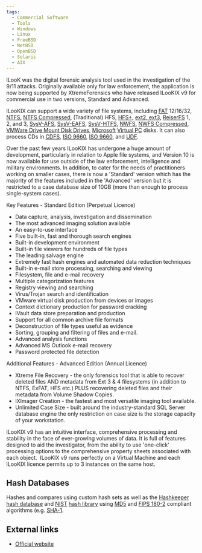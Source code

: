```yaml
---
tags:
  - Commercial Software
  - Tools
  - Windows
  - Linux
  - FreeBSD
  - NetBSD
  - OpenBSD
  - Solaris
  - AIX
---
```

ILooK was the digital forensic analysis tool used in the investigation
of the 9/11 attacks. Originally available only for law enforcement, the
application is now being supported by XtremeForensics who have released
ILooKIX v9 for commercial use in two versions, Standard and Advanced.

ILooKIX can support a wide variety of file systems, including
[FAT](fat.md) 12/16/32, [NTFS](ntfs.md), [NTFS
Compressed](ntfs_compressed.md), (Traditional) HFS,
[HFS+](hfs+.md), [ext2, ext3](extended_file_system_(ext).md),
[ReiserFS](reiserfs.md) 1, 2, and 3,
[SysV-AFS](sysv-afs.md), [SysV-EAFS](sysv-eafs.md),
[SysV-HTFS](sysv-htfs.md), [NWFS](NWFS.md), [NWFS
Compressed](nwfs_compressed.md), [VMWare Drive Mount Disk
Drives](vmware_drive_mount_disk_drives.md),
[Microsoft](microsoft.md) [Virtual PC](virtual_pc.md)
disks. It can also process CDs in [CDFS](cdfs.md), [ISO
9660](iso_9660.md), [ISO 9660](iso_9660.md), and
[UDF](udf.md).

Over the past few years ILooKIX has undergone a huge amount of
development, particularly in relation to Apple file systems, and Version
10 is now available for use outside of the law enforcement, intelligence
and military environments. In addition, to cater for the needs of
practitioners working on smaller cases, there is now a 'Standard'
version which has the majority of the features included in the
'Advanced' version but it is restricted to a case database size of 10GB
(more than enough to process single-system cases).

Key Features - Standard Edition (Perpetual Licence) ​

- Data capture, analysis, investigation and dissemination
- The most advanced imaging solution available
- An easy-to-use interface
- Five built-in, fast and thorough search engines
- Built-in development environment
- Built-in file viewers for hundreds of file types
- The leading salvage engine
- Extremely fast hash engines and automated data reduction techniques
- Built-in e-mail store processing, searching and viewing
- Filesystem, file and e-mail recovery
- Multiple categorization features
- Registry viewing and searching
- Virus/Trojan search and identification
- VMware virtual disk production from devices or images
- Context dictionary production for password cracking
- IVault data store preparation and production
- Support for all common archive file formats
- Deconstruction of file types useful as evidence
- Sorting, grouping and filtering of files and e-mail.
- Advanced analysis functions
- Advanced MS Outlook e-mail recovery
- Password protected file detection

​Additional Features - Advanced Edition (Annual Licence) ​

- Xtreme File Recovery - the only forensics tool that is able to recover
  deleted files AND metadata from Ext 3 & 4 filesystems (in addition to
  NTFS, ExFAT, HFS etc.) PLUS recovering deleted files and their
  metadata from Volume Shadow Copies.
- IXImager Creation - the fastest and most versatile imaging tool
  available.
- Unlimited Case Size - built around the industry-standard SQL Server
  database engine the only restriction on case size is the storage
  capacity of your workstation.

​ILooKIX v9 has an intuitive interface, comprehensive processing and
stability in the face of ever-growing volumes of data. It is full of
features designed to aid the investigator, from the ability to use
'one-click' processing options to the comprehensive property sheets
associated with each object. ​ ILooKIX v9 runs perfectly on a Virtual
Machine and each ILooKIX licence permits up to 3 instances on the same
host.

## Hash Databases

Hashes and compares using custom hash sets as well as the
[Hashkeeper](hashkeeper.md) [hash
database](hash_database.md) and
[NIST](national_software_reference_library.md) [hash
library](hash_library.md) using [MD5](md5.md) and [FIPS
180-2](fips_180-2.md) compliant algorithms (e.g.
[SHA-1](sha-1.md).

## External links

* [Official website](http://www.xtremeforensics.com/)
